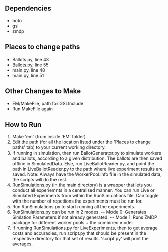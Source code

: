 Dependencies
-----------------------------
- boto
- gsl
- zmdp

Places to change paths
-----------------------------
- Ballots.py, line 43
- Ballots.py, line 55
- main.py, line 48
- main.py, line 51

Other Changes to Make
-----------------------------
- EM/MakeFile, path for GSLInclude
- Run MakeFile again

How to Run
-----------------------------
1. Make 'em' (from inside 'EM' folder)
2. Edit the path (for all the location listed under the 'Places to change paths' tab) to your current working directory.
3. If running in simulation, then run BallotGenerator.py to simulate workers and ballots, according to a given distribution. The ballots are then saved offline in SimulatedData. Else, run LiveBallotReader.py, and point the path in LiveBallotReader.py to the path where live experiment results are saved. Note: Always have the WorkerPool.info file in the simulated data, the scripts will do the rest.
4. RunSimulations.py (in the main directory) is a wrapper that lets you conduct all experiemnts in a centralised manner. You can run Live or Simulated Experiments from within the RunSimulations file. Can toggle with the number of repetiions the experiments must be run for.
5. Run RunSimulations.py to start running all the experiments. 
6. RunSimulations.py can be run in 2 modes. 
	-- 	Mode 0:
		Generates Simlation Parameters if not already generated.
	--	Mode 1:
		Runs ZMDP package for different worker pools + the combined model.
7. If running RunSimulations.py for LiveExperiments, then to get average costs and accuracies, run script.py that should be present in the respective directory for that set of results. 'script.py' will print the averages.